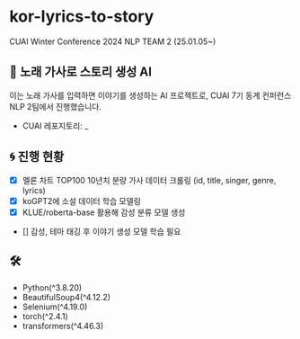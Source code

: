 # kor-lyrics-to-story

CUAI Winter Conference 2024 NLP TEAM 2 (25.01.05~)

## 🪽 노래 가사로 스토리 생성 AI

이는 노래 가사를 입력하면 이야기를 생성하는 AI 프로젝트로, CUAI 7기 동계 컨퍼런스 NLP 2팀에서 진행했습니다.

- CUAI 레포지토리: \_

## 🌀 진행 현황

- [x] 멜론 차트 TOP100 10년치 분량 가사 데이터 크롤링 (id, title, singer, genre, lyrics)
- [x] koGPT2에 소설 데이터 학습 모델링
- [x] KLUE/roberta-base 활용해 감성 분류 모델 생성
- [] 감성, 테마 태깅 후 이야기 생성 모델 학습 필요

## 🛠️

- Python(^3.8.20)
- BeautifulSoup4(^4.12.2)
- Selenium(^4.19.0)
- torch(^2.4.1)
- transformers(^4.46.3)
